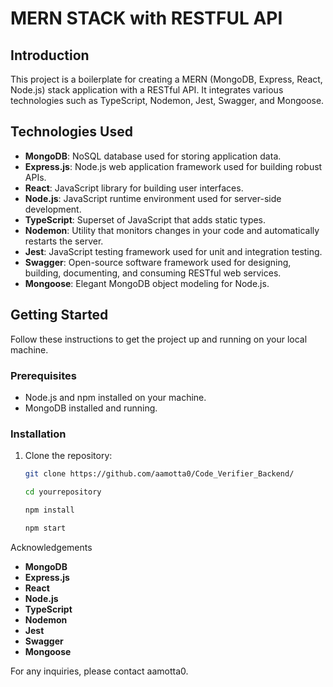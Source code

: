 # MERN STACK with RESTFUL API

## Introduction

This project is a boilerplate for creating a MERN (MongoDB, Express, React, Node.js) stack application with a RESTful API. It integrates various technologies such as TypeScript, Nodemon, Jest, Swagger, and Mongoose.

## Technologies Used

- **MongoDB**: NoSQL database used for storing application data.
- **Express.js**: Node.js web application framework used for building robust APIs.
- **React**: JavaScript library for building user interfaces.
- **Node.js**: JavaScript runtime environment used for server-side development.
- **TypeScript**: Superset of JavaScript that adds static types.
- **Nodemon**: Utility that monitors changes in your code and automatically restarts the server.
- **Jest**: JavaScript testing framework used for unit and integration testing.
- **Swagger**: Open-source software framework used for designing, building, documenting, and consuming RESTful web services.
- **Mongoose**: Elegant MongoDB object modeling for Node.js.

## Getting Started

Follow these instructions to get the project up and running on your local machine.

### Prerequisites

- Node.js and npm installed on your machine.
- MongoDB installed and running.

### Installation

1. Clone the repository:

   ```bash
   git clone https://github.com/aamotta0/Code_Verifier_Backend/

   cd yourrepository

   npm install

   npm start

Acknowledgements
- **MongoDB**
- **Express.js**
- **React**
- **Node.js**
- **TypeScript**
- **Nodemon**
- **Jest**
- **Swagger**
- **Mongoose**

For any inquiries, please contact aamotta0.



